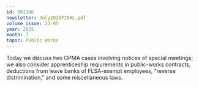 ```yaml
---
id: 001106
newsletter: July2025FINAL.pdf
volume_issue: 23-05
year: 2025
month: 7
topic: Public Works
---
```


Today we discuss two OPMA cases involving notices of special meetings; we also consider apprenticeship reqiurements in public-works contracts, deductions from leave banks of FLSA-exempt employees, "reverse distrimination," and some miscellaneous laws.